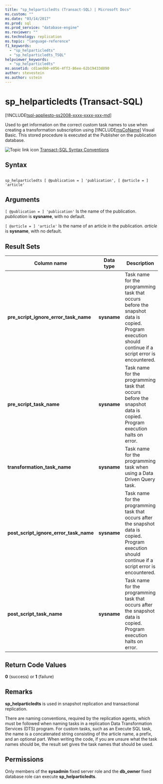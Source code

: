 ```yaml
---
title: "sp_helparticledts (Transact-SQL) | Microsoft Docs"
ms.custom: ""
ms.date: "03/14/2017"
ms.prod: sql
ms.prod_service: "database-engine"
ms.reviewer: ""
ms.technology: replication
ms.topic: "language-reference"
f1_keywords: 
  - "sp_helparticledts"
  - "sp_helparticledts_TSQL"
helpviewer_keywords: 
  - "sp_helparticledts"
ms.assetid: cd1aed60-e056-4ff3-86ee-62b19433d890
author: stevestein
ms.author: sstein
---
```

# sp_helparticledts (Transact-SQL)
[!INCLUDE[tsql-appliesto-ss2008-xxxx-xxxx-xxx-md](../../includes/tsql-appliesto-ss2008-xxxx-xxxx-xxx-md.md)]

  Used to get information on the correct custom task names to use when creating a transformation subscription using [!INCLUDE[msCoName](../../includes/msconame-md.md)] Visual Basic. This stored procedure is executed at the Publisher on the publication database.  
  
 ![Topic link icon](../../database-engine/configure-windows/media/topic-link.gif "Topic link icon") [Transact-SQL Syntax Conventions](../../t-sql/language-elements/transact-sql-syntax-conventions-transact-sql.md)  
  
## Syntax  
  
```  
  
sp_helparticledts [ @publication = ] 'publication', [ @article = ] 'article'  
```  
  
## Arguments  
`[ @publication = ] 'publication'`
 Is the name of the publication. *publication* is **sysname**, with no default.  
  
`[ @article = ] 'article'`
 Is the name of an article in the publication. *article* is **sysname**, with no default.  
  
## Result Sets  
  
|Column name|Data type|Description|  
|-----------------|---------------|-----------------|  
|**pre_script_ignore_error_task_name**|**sysname**|Task name for the programming task that occurs before the snapshot data is copied. Program execution should continue if a script error is encountered.|  
|**pre_script_task_name**|**sysname**|Task name for the programming task that occurs before the snapshot data is copied. Program execution halts on error.|  
|**transformation_task_name**|**sysname**|Task name for the programming task when using a Data Driven Query task.|  
|**post_script_ignore_error_task_name**|**sysname**|Task name for the programming task that occurs after the snapshot data is copied. Program execution should continue if a script error is encountered.|  
|**post_script_task_name**|**sysname**|Task name for the programming task that occurs after the snapshot data is copied. Program execution halts on error.|  
  
## Return Code Values  
 **0** (success) or **1** (failure)  
  
## Remarks  
 **sp_helparticledts** is used in snapshot replication and transactional replication.  
  
 There are naming conventions, required by the replication agents, which must be followed when naming tasks in a replication Data Transformation Services (DTS) program. For custom tasks, such as an Execute SQL task, the name is a concatenated string consisting of the article name, a prefix, and an optional part. When writing the code, if you are unsure what the task names should be, the result set gives the task names that should be used.  
  
## Permissions  
 Only members of the **sysadmin** fixed server role and the **db_owner** fixed database role can execute **sp_helparticledts**.  
  
  
